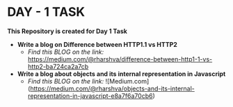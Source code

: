 # **DAY - 1 TASK**

**This Repository is created for Day 1 Task**


+ **Write a blog on Difference between HTTP1.1 vs HTTP2**
    + *Find this BLOG on the link:*  https://medium.com/@rharshva/difference-between-http1-1-vs-http2-ba724ca2a7cb 
+ **Write a blog about objects and its internal representation in Javascript** 
    + *Find this BLOG on the link:* ![Medium.com] (https://medium.com/@rharshva/objects-and-its-internal-representation-in-javascript-e8a7f6a70cb6)